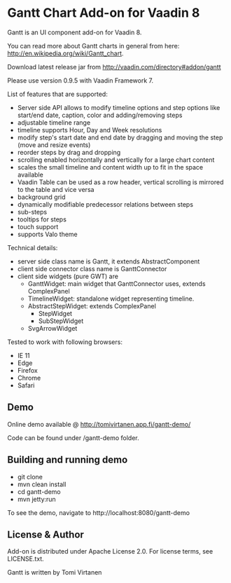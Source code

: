 # Gantt Chart Add-on for Vaadin 8

Gantt is an UI component add-on for Vaadin 8.

You can read more about Gantt charts in general from here: http://en.wikipedia.org/wiki/Gantt_chart. 

Download latest release jar from http://vaadin.com/directory#addon/gantt

Please use version 0.9.5 with Vaadin Framework 7.

List of features that are supported:
* Server side API allows to modify timeline options and step options like start/end date, caption, color and adding/removing steps
* adjustable timeline range
* timeline supports Hour, Day and Week resolutions 
* modify step's start date and end date by dragging and moving the step (move and resize events)
* reorder steps by drag and dropping 
* scrolling enabled horizontally and vertically for a large chart content
* scales the small timeline and content width up to fit in the space available
* Vaadin Table can be used as a row header, vertical scrolling is mirrored to the table and vice versa
* background grid
* dynamically modifiable predecessor relations between steps
* sub-steps
* tooltips for steps
* touch support
* supports Valo theme

Technical details:
* server side class name is Gantt, it extends AbstractComponent
* client side connector class name is GanttConnector
* client side widgets (pure GWT) are 
	* GanttWidget: main widget that GanttConnector uses, extends ComplexPanel
	* TimelineWidget: standalone widget representing timeline.
	* AbstractStepWidget: extends ComplexPanel
		* StepWidget
		* SubStepWidget
	* SvgArrowWidget

Tested to work with following browsers: 
* IE 11
* Edge
* Firefox
* Chrome
* Safari


## Demo

Online demo available @ http://tomivirtanen.app.fi/gantt-demo/

Code can be found under /gantt-demo folder.

## Building and running demo

* git clone <url of the Gantt repository>
* mvn clean install
* cd gantt-demo
* mvn jetty:run

To see the demo, navigate to http://localhost:8080/gantt-demo


## License & Author

Add-on is distributed under Apache License 2.0. For license terms, see LICENSE.txt.

Gantt is written by Tomi Virtanen

